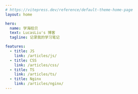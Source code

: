 ```yaml
---
# https://vitepress.dev/reference/default-theme-home-page
layout: home

hero:
  name: 学海拾贝
  text: LucasLiu's 博客
  tagline: 记录我的学习笔记

features:
  - title: JS
    link: /articles/js/
  - title: CSS
    link: /articles/css/
  - title: TS
    link: /articles/ts/
  - title: Nginx
    link: /articles/nginx/
---
```

